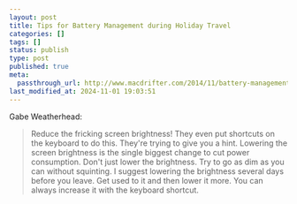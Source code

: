 ```yaml
---
layout: post
title: Tips for Battery Management during Holiday Travel
categories: []
tags: []
status: publish
type: post
published: true
meta:
  passthrough_url: http://www.macdrifter.com/2014/11/battery-management-for-terrible-no-good-grueling-holiday-travel.html
last_modified_at: 2024-11-01 19:03:51
---
```


Gabe Weatherhead:


>Reduce the fricking screen brightness! They even put shortcuts on the keyboard to do this. They're trying to give you a hint. Lowering the screen brightness is the single biggest change to cut power consumption. Don't just lower the brightness. Try to go as dim as you can without squinting. I suggest lowering the brightness several days before you leave. Get used to it and then lower it more. You can always increase it with the keyboard shortcut.

